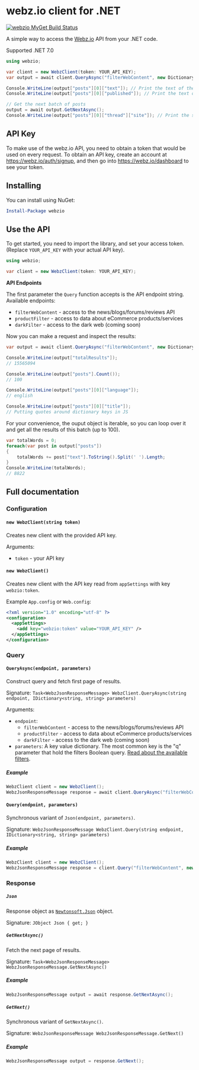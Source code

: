 webz.io client for .NET
============================

[![webzio MyGet Build Status](https://www.myget.org/BuildSource/Badge/webzio?identifier=183db351-e812-4cf6-9be6-b5c3977977b3)](https://www.myget.org/)

A simple way to access the [Webz.io](https://webz.io) API from your .NET code.

Supported .NET 7.0


```csharp
using webzio;

var client = new WebzClient(token: YOUR_API_KEY);
var output = await client.QueryAsync("filterWebContent", new Dictionary<string, string> { { "q", "github" } });

Console.WriteLine(output["posts"][0]["text"]); // Print the text of the first post
Console.WriteLine(output["posts"][0]["published"]); // Print the text of the first post publication date

// Get the next batch of posts
output = await output.GetNextAsync();
Console.WriteLine(output["posts"][0]["thread"]["site"]); // Print the site of the first post
```

API Key
-------

To make use of the webz.io API, you need to obtain a token that would be
used on every request. To obtain an API key, create an account at
https://webz.io/auth/signup, and then go into
https://webz.io/dashboard to see your token.

Installing
----------
You can install using NuGet:

```powershell
Install-Package webzio
```
 
 Use the API
-----------

To get started, you need to import the library, and set your access token.
(Replace `YOUR_API_KEY` with your actual API key).

```csharp
using webzio;

var client = new WebzClient(token: YOUR_API_KEY);
```

**API Endpoints**

The first parameter the `Query` function accepts is the API endpoint string. Available endpoints:
* `filterWebContent` - access to the news/blogs/forums/reviews API
* `productFilter` - access to data about eCommerce products/services
* `darkFilter` - access to the dark web (coming soon)

Now you can make a request and inspect the results:

```csharp
var output = await client.QueryAsync("filterWebContent", new Dictionary<string, string> { { "q", "github" } });

Console.WriteLine(output["totalResults"]); 
// 15565094

Console.WriteLine(output["posts"].Count());
// 100

Console.WriteLine(output["posts"][0]["language"]);
// english

Console.WriteLine(output["posts"][0]["title"]);
// Putting quotes around dictionary keys in JS
```

For your convenience, the ouput object is iterable, so you can loop over it
and get all the results of this batch (up to 100). 

```csharp
var totalWords = 0;
foreach(var post in output["posts"])
{
    totalWords += post["text"].ToString().Split(' ').Length;
}
Console.WriteLine(totalWords);
// 8822
```

Full documentation
------------------

### Configuration

#### `new WebzClient(string token)`

Creates new client with the provided API key.

Arguments:

  * `token` - your API key

#### `new WebzClient()`

Creates new client with the API key read from `appSettings` with key `webzio:token`.

Example `App.config` or `Web.config`:

```xml
<?xml version="1.0" encoding="utf-8" ?>
<configuration>
  <appSettings>
    <add key="webzio:token" value="YOUR_API_KEY" />
  </appSettings>
</configuration>
```

### Query

#### `QueryAsync(endpoint, parameters)`

Construct query and fetch first page of results.

Signature: `Task<WebzJsonResponseMessage> WebzClient.QueryAsync(string endpoint, IDictionary<string, string> parameters)`

Arguments:

  * `endpoint`: 
    * `filterWebContent` - access to the news/blogs/forums/reviews API
    * `productFilter` - access to data about eCommerce products/services
    * `darkFilter` - access to the dark web (coming soon)
  * `parameters`: A key value dictionary. The most common key is the "q" parameter that hold the filters Boolean query. [Read about the available filters](https://webz.io/documentation).

##### Example

```csharp
WebzClient client = new WebzClient();
WebzJsonResponseMessage response = await client.QueryAsync("filterWebContent", new Dictionary<string, string> { { "q", "github" } }));
```

#### `Query(endpoint, parameters)`

Synchronous variant of `Json(endpoint, parameters)`.

Signature: `WebzJsonResponseMessage WebzClient.Query(string endpoint, IDictionary<string, string> parameters)`

##### Example

```csharp
WebzClient client = new WebzClient();
WebzJsonResponseMessage response = client.Query("filterWebContent", new Dictionary<string, string> { { "q", "github" } }));
```

### Response

##### `Json`

Response object as [`Newtonsoft.Json`](https://github.com/JamesNK/Newtonsoft.Json) object.

Signature: `JObject Json { get; }`

##### `GetNextAsync()`

Fetch the next page of results.

Signature: `Task<WebzJsonResponseMessage> WebzJsonResponseMessage.GetNextAsync()`

##### Example

```csharp
WebzJsonResponseMessage output = await response.GetNextAsync();
```

##### `GetNext()`

Synchronous variant of `GetNextAsync()`.

Signature: `WebzJsonResponseMessage WebzJsonResponseMessage.GetNext()`

##### Example

```csharp
WebzJsonResponseMessage output = response.GetNext();
```
